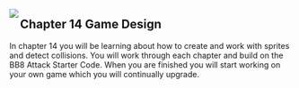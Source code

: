 <img align="left" src="http://hermonswebsites.com/Classes/CS/python.png"><H2>Chapter 14 Game Design</H2>

In chapter 14 you will be learning about how to create and work with sprites and detect collisions. You will work through each chapter and build on the BB8 Attack Starter Code. When you are finished you will start working on your own game which you will continually upgrade.

